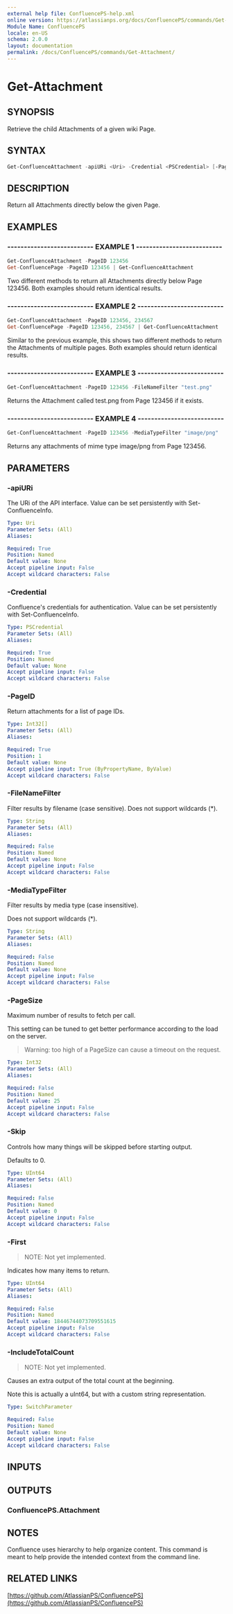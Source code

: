 ```yaml
---
external help file: ConfluencePS-help.xml
online version: https://atlassianps.org/docs/ConfluencePS/commands/Get-Attachment/
Module Name: ConfluencePS
locale: en-US
schema: 2.0.0
layout: documentation
permalink: /docs/ConfluencePS/commands/Get-Attachment/
---
```

# Get-Attachment

## SYNOPSIS

Retrieve the child Attachments of a given wiki Page.

## SYNTAX

```powershell
Get-ConfluenceAttachment -apiURi <Uri> -Credential <PSCredential> [-PageID] <Int32[]> [-FileNameFilter <string>] [-MediaTypeFilter <string>] [-Skip <UInt64>] [-First <UInt64>] [-PageSize <UInt64>] [-IncludeTotalCount]
```

## DESCRIPTION

Return all Attachments directly below the given Page.

## EXAMPLES

### -------------------------- EXAMPLE 1 --------------------------

```powershell
Get-ConfluenceAttachment -PageID 123456
Get-ConfluencePage -PageID 123456 | Get-ConfluenceAttachment
```

Two different methods to return all Attachments directly below Page 123456.
Both examples should return identical results.

### -------------------------- EXAMPLE 2 --------------------------

```powershell
Get-ConfluenceAttachment -PageID 123456, 234567
Get-ConfluencePage -PageID 123456, 234567 | Get-ConfluenceAttachment
```

Similar to the previous example, this shows two different methods to return the Attachments of multiple pages.
Both examples should return identical results.

### -------------------------- EXAMPLE 3 --------------------------

```powershell
Get-ConfluenceAttachment -PageID 123456 -FileNameFilter "test.png"
```

Returns the Attachment called test.png from Page 123456 if it exists.

### -------------------------- EXAMPLE 4 --------------------------

```powershell
Get-ConfluenceAttachment -PageID 123456 -MediaTypeFilter "image/png"
```

Returns any attachments of mime type image/png from Page 123456.

## PARAMETERS

### -apiURi

The URi of the API interface.
Value can be set persistently with Set-ConfluenceInfo.

```yaml
Type: Uri
Parameter Sets: (All)
Aliases:

Required: True
Position: Named
Default value: None
Accept pipeline input: False
Accept wildcard characters: False
```

### -Credential

Confluence's credentials for authentication.
Value can be set persistently with Set-ConfluenceInfo.

```yaml
Type: PSCredential
Parameter Sets: (All)
Aliases:

Required: True
Position: Named
Default value: None
Accept pipeline input: False
Accept wildcard characters: False
```

### -PageID

Return attachments for a list of page IDs.

```yaml
Type: Int32[]
Parameter Sets: (All)
Aliases:

Required: True
Position: 1
Default value: None
Accept pipeline input: True (ByPropertyName, ByValue)
Accept wildcard characters: False
```

### -FileNameFilter

Filter results by filename (case sensitive).
Does not support wildcards (*).

```yaml
Type: String
Parameter Sets: (All)
Aliases:

Required: False
Position: Named
Default value: None
Accept pipeline input: False
Accept wildcard characters: False
```

### -MediaTypeFilter

Filter results by media type (case insensitive).

Does not support wildcards (*).

```yaml
Type: String
Parameter Sets: (All)
Aliases:

Required: False
Position: Named
Default value: None
Accept pipeline input: False
Accept wildcard characters: False
```

### -PageSize

Maximum number of results to fetch per call.

This setting can be tuned to get better performance according to the load on the server.

> Warning: too high of a PageSize can cause a timeout on the request.

```yaml
Type: Int32
Parameter Sets: (All)
Aliases:

Required: False
Position: Named
Default value: 25
Accept pipeline input: False
Accept wildcard characters: False
```

### -Skip

Controls how many things will be skipped before starting output.

Defaults to 0.

```yaml
Type: UInt64
Parameter Sets: (All)
Aliases:

Required: False
Position: Named
Default value: 0
Accept pipeline input: False
Accept wildcard characters: False
```

### -First

> NOTE: Not yet implemented.

Indicates how many items to return.

```yaml
Type: UInt64
Parameter Sets: (All)
Aliases:

Required: False
Position: Named
Default value: 18446744073709551615
Accept pipeline input: False
Accept wildcard characters: False
```

### -IncludeTotalCount

> NOTE: Not yet implemented.

Causes an extra output of the total count at the beginning.

Note this is actually a uInt64, but with a custom string representation.

```yaml
Type: SwitchParameter

Required: False
Position: Named
Default value: None
Accept pipeline input: False
Accept wildcard characters: False
```

## INPUTS

## OUTPUTS

### ConfluencePS.Attachment

## NOTES

Confluence uses hierarchy to help organize content.
This command is meant to help provide the intended context from the command line.

## RELATED LINKS

[https://github.com/AtlassianPS/ConfluencePS](https://github.com/AtlassianPS/ConfluencePS)
